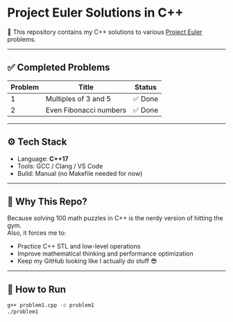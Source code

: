 # Project Euler Solutions in C++

🚀 This repository contains my C++ solutions to various [Project Euler](https://projecteuler.net/) problems. 

---

## ✅ Completed Problems

| Problem | Title                         | Status  |
|---------|-------------------------------|---------|
| 1       | Multiples of 3 and 5          | ✅ Done |
|2        | Even Fibonacci numbers        | ✅ Done |
<!-- Add more as you go -->

---

## ⚙️ Tech Stack

- Language: **C++17**
- Tools: GCC / Clang / VS Code
- Build: Manual (no Makefile needed for now)

---

## 🧠 Why This Repo?

Because solving 100 math puzzles in C++ is the nerdy version of hitting the gym.  
Also, it forces me to:
- Practice C++ STL and low-level operations
- Improve mathematical thinking and performance optimization
- Keep my GitHub looking like I actually do stuff 😎

---

## 📌 How to Run

```bash
g++ problem1.cpp -o problem1
./problem1
